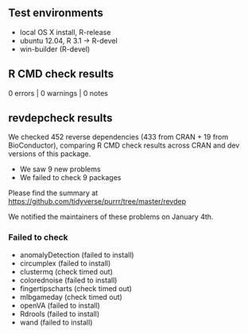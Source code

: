 
## Test environments

* local OS X install, R-release
* ubuntu 12.04, R 3.1 -> R-devel
* win-builder (R-devel)

## R CMD check results

0 errors | 0 warnings | 0 notes

## revdepcheck results

We checked 452 reverse dependencies (433 from CRAN + 19 from BioConductor), comparing R CMD check results across CRAN and dev versions of this package.

 * We saw 9 new problems
 * We failed to check 9 packages

Please find the summary at https://github.com/tidyverse/purrr/tree/master/revdep

We notified the maintainers of these problems on January 4th.


### Failed to check

* anomalyDetection (failed to install)
* circumplex       (failed to install)
* clustermq        (check timed out)
* colorednoise     (failed to install)
* fingertipscharts (check timed out)
* mlbgameday       (check timed out)
* openVA           (failed to install)
* Rdrools          (failed to install)
* wand             (failed to install)
